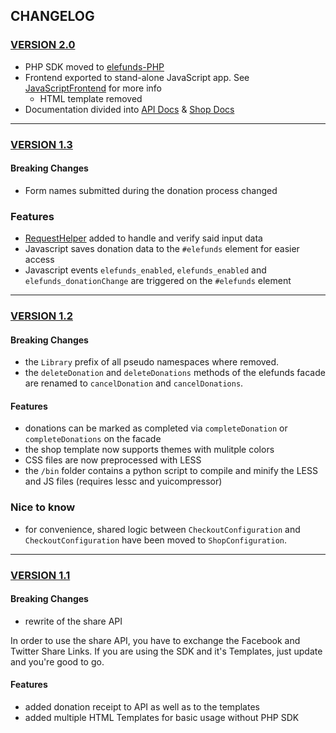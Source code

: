 ## CHANGELOG

### [VERSION 2.0](https://github.com/elefunds/elefunds-SDK/tree/v2.0)

- PHP SDK moved to [elefunds-PHP](https://github.com/elefunds/elefunds-PHP)
- Frontend exported to stand-alone JavaScript app. See [JavaScriptFrontend](Documentation/Shops/JavaScriptFrontend.md) for more info
  - HTML template removed
- Documentation divided into [API Docs](Documentation/API/) & [Shop Docs](Documentation/Shops/)


---

### [VERSION 1.3](https://github.com/elefunds/elefunds-SDK/tree/v1.3.1)

#### Breaking Changes

- Form names submitted during the donation process changed

### Features

- [RequestHelper](https://github.com/elefunds/elefunds-SDK/blob/master/PHP/Template/Shop/Helper/RequestHelper.php) added to handle and verify said input data
- Javascript saves donation data to the `#elefunds` element for easier access
- Javascript events `elefunds_enabled`, `elefunds_enabled` and `elefunds_donationChange` are triggered on the `#elefunds` element

---

### [VERSION 1.2](https://github.com/elefunds/elefunds-SDK/tree/14da25585541f6c5700544b12aaa614b2ebb97d7)

#### Breaking Changes

- the `Library` prefix of all pseudo namespaces where removed.
- the `deleteDonation` and `deleteDonations` methods of the elefunds facade are renamed to `cancelDonation` and `cancelDonations`.

#### Features

- donations can be marked as completed via `completeDonation` or `completeDonations` on the facade
- the shop template now supports themes with mulitple colors
- CSS files are now preprocessed with LESS
- the `/bin` folder contains a python script to compile and minify the LESS and JS files (requires lessc and yuicompressor)

### Nice to know

- for convenience, shared logic between `CheckoutConfiguration` and `CheckoutConfiguration` have been moved to `ShopConfiguration`.

---

### [VERSION 1.1](https://github.com/elefunds/elefunds-SDK/tree/d08561dd3856b4a33a854248d710513dd587da6c)

#### Breaking Changes

- rewrite of the share API

In order to use the share API, you have to exchange the Facebook and Twitter Share Links. If you are using the SDK and it's
Templates, just update and you're good to go.


#### Features

- added donation receipt to API as well as to the templates
- added multiple HTML Templates for basic usage without PHP SDK
